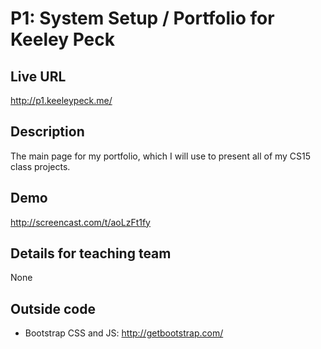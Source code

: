 # P1: System Setup / Portfolio for Keeley Peck

## Live URL
<http://p1.keeleypeck.me/>

## Description
The main page for my portfolio, which I will use to present all of my CS15 class projects.

## Demo
<http://screencast.com/t/aoLzFt1fy>

## Details for teaching team
None

## Outside code
* Bootstrap CSS and JS: http://getbootstrap.com/